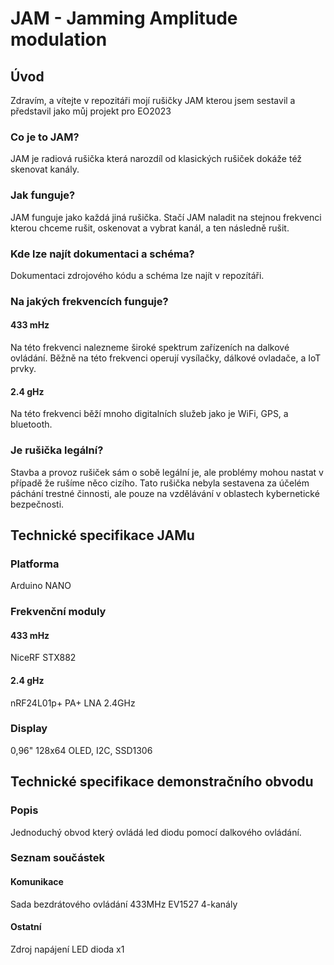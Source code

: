 # JAM - Jamming Amplitude modulation
## Úvod
Zdravím, a vítejte v repozitáři mojí rušičky JAM kterou jsem sestavil a představil jako můj projekt pro EO2023
### Co je to JAM?
JAM je radiová rušička která narozdíl od klasických rušiček dokáže též skenovat kanály.
### Jak funguje?
JAM funguje jako každá jiná rušička. Stačí JAM naladit na stejnou frekvenci kterou chceme rušit, oskenovat a vybrat kanál, a ten následně rušit.
### Kde lze najít dokumentaci a schéma?
Dokumentaci zdrojového kódu a schéma lze najít v repozítáři.
### Na jakých frekvencích funguje?
#### 433 mHz
Na této frekvenci nalezneme široké spektrum zařízeních na dalkové ovládání. Běžně na této frekvenci operují vysílačky, dálkové ovladače, a IoT prvky.
#### 2.4 gHz
Na této frekvenci běží mnoho digitalních služeb jako je WiFi, GPS, a bluetooth.
### Je rušička legální?
Stavba a provoz rušiček sám o sobě legální je, ale problémy mohou nastat v případě že rušíme něco cizího. Tato rušička nebyla sestavena za účelém páchání trestné činnosti, ale pouze na vzdělávání v oblastech kybernetické bezpečnosti.
## Technické specifikace JAMu
### Platforma
Arduino NANO
### Frekvenční moduly
#### 433 mHz
NiceRF  STX882
#### 2.4 gHz
nRF24L01p+ PA+ LNA 2.4GHz
### Display
0,96" 128x64 OLED, I2C, SSD1306
## Technické specifikace demonstračního obvodu
### Popis
Jednoduchý obvod který ovládá led diodu pomocí dalkového ovládání.
### Seznam součástek
#### Komunikace
Sada bezdrátového ovládání 433MHz EV1527 4-kanály
#### Ostatní
Zdroj napájení
LED dioda x1
